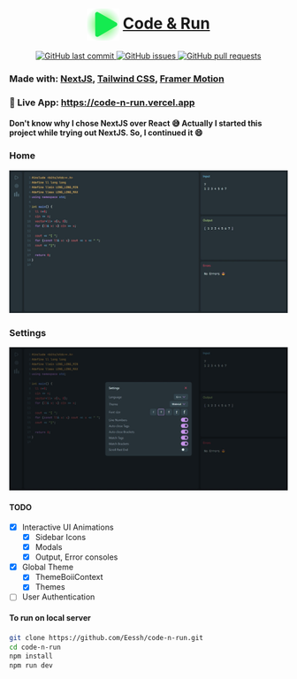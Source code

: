 <h1 align="center">
    <img src="components/Logo/green_svg.svg" valign="middle" width="58" height="58" alt="Code & Run" />
    <a href="https://github.com/Eessh/code-n-run">
        <span valign="middle">
                Code & Run
        </span>
    </a>
</h1>

<p align="center">
    <a href="https://github.com/Eessh/code-n-run/commits/master">
    <img src="https://img.shields.io/github/last-commit/Eessh/code-n-run.svg?style=for-the-badge&logo=github&logoColor=white"
         alt="GitHub last commit">
    </a>
    <a href="https://github.com/Eessh/code-n-run/issues">
    <img src="https://img.shields.io/github/issues/Eessh/code-n-run.svg?style=for-the-badge&logo=github&logoColor=white"
         alt="GitHub issues">
    </a>
    <a href="https://github.com/Eessh/code-n-run/pulls">
    <img src="https://img.shields.io/github/issues-pr-raw/Eessh/code-n-run.svg?style=for-the-badge&logo=github&logoColor=white"
         alt="GitHub pull requests">
    </a>
</p>

### Made with: [NextJS](https://nextjs.org/), [Tailwind CSS](https://tailwindcss.com/), [Framer Motion](https://www.framer.com/motion/)
### 🚀 Live App: https://code-n-run.vercel.app
#### Don't know why I chose NextJS over React :sweat_smile: Actually I started this project while trying out NextJS. So, I continued it :smile:

### Home
![Home](./screenshots/home.jpeg)

### Settings
![Settings](./screenshots/settings.jpeg)

#### TODO
- [x] Interactive UI Animations
    - [x] Sidebar Icons
    - [x] Modals
    - [x] Output, Error consoles
- [x] Global Theme
    - [x] ThemeBoiiContext
    - [x] Themes
- [ ] User Authentication

#### To run on local server
```bash
git clone https://github.com/Eessh/code-n-run.git
cd code-n-run
npm install
npm run dev
```
